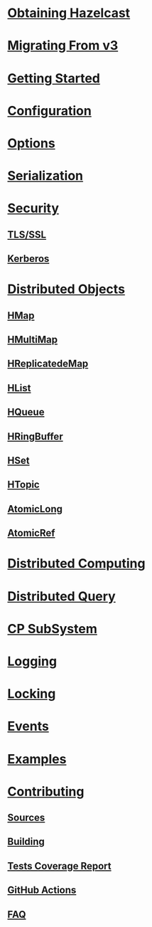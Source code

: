 # [Obtaining Hazelcast](obtaining.md)
# [Migrating From v3](migratingFrom3.md)
# [Getting Started](gettingStarted.md)
# [Configuration](configuration.md)
# [Options](options.md)
# [Serialization](serialization.md)
# [Security](security.md)
## [TLS/SSL](security/tlsssl.md)
## [Kerberos](security/kerberos.md)
# [Distributed Objects](distributed-objects.md)
## [HMap](distributed-objects/hmap.md)
## [HMultiMap](distributed-objects/hmap.md)
## [HReplicatedeMap](distributed-objects/hmap.md)
## [HList](distributed-objects/hlist.md)
## [HQueue](distributed-objects/hqueue.md)
## [HRingBuffer](distributed-objects/hringbuffer.md)
## [HSet](distributed-objects/hset.md)
## [HTopic](distributed-objects/htopic.md)
## [AtomicLong](distributed-objects/atomiclong.md)
## [AtomicRef](distributed-objects/atomicref.md)
# [Distributed Computing](distributedComputing.md)
# [Distributed Query](distributedQuery.md)
# [CP SubSystem](cpsubsystem.md)
# [Logging](logging.md)
# [Locking](locking.md)
# [Events](events.md)
# [Examples](examples.md)
# [Contributing](contrib.md)
## [Sources](contrib/sources.md)
## [Building](contrib/building.md)
## [Tests Coverage Report](../cover/index.html)
## [GitHub Actions](contrib/github-actions.md)
## [FAQ](contrib-faq.md)

